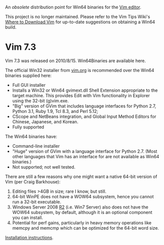An _obsolete_ distribution point for Win64 binaries for the [Vim editor](http://www.vim.org).

This project is no longer maintained. Please refer to the Vim Tips Wiki's [Where to Download Vim](http://vim.wikia.com/wiki/Where_to_download_Vim) for up-to-date suggestions on obtaining a Win64 build.

# Vim 7.3 #

Vim 7.3 was released on 2010/8/15. Win64Binaries are available here.

The official Win32 installer from [vim.org](http://www.vim.org/download.php#pc) is recommended over the Win64 binaries supplied here:
  * Full GUI installer
  * Installs a Win32 or Win64 gvimext.dll Shell Extension appropriate to the target machine. This provides Edit with Vim functionality in Explorer using the 32-bit (g)vim.exe.
  * "Big" version of GVim that includes language interfaces for Python 2.7, Python 3.1, Ruby 1.9, Tcl 8.3, and Perl 5.12;
  * CScope and NetBeans integration, and Global Input Method Editors for Chinese, Japanese, and Korean.
  * Fully supported

The Win64 binaries have:
  * Command-line installer
  * "Huge" version of GVim with a language interface for Python 2.7. (Most other languages that Vim has an interface for are not available as Win64 binaries.)
  * Not supported; not well tested.

There are still a few reasons why one might want a native 64-bit version of Vim (per Craig Barkhouse):
  1. Editing files >4GB in size; rare I know, but still.
  1. 64-bit WinPE does not have a WOW64 subsystem, hence you cannot run a 32-bit executable.
  1. Windows Server 2008 [R2](https://code.google.com/p/vim-win3264/source/detail?r=2) (i.e. Win7 Server) also does not have the WOW64 subsystem, by default, although it is an optional component you can install.
  1. Potential for perf gains, particularly in heavy memory operations like memcpy and memcmp which can be optimized for the 64-bit word size.

[Installation instructions](http://code.google.com/p/vim-win3264/wiki/Win64Binaries#Installation).